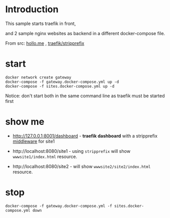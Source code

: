 # Introduction

This sample starts traefik in front,

and 2 sample nginx websites as backend in a different docker-compose file.

From src: [hollo.me](https://hollo.me/devops/routing-to-multiple-docker-compose-development-setups-with-traefik.html)
, [traefik/stripprefix](https://doc.traefik.io/traefik/middlewares/stripprefix/)

# start

````
docker network create gateway
docker-compose -f gateway.docker-compose.yml up -d
docker-compose -f sites.docker-compose.yml up -d
````

Notice: don't start both in the same command line as traefik must be started first

# show me

- http://127.0.0.1:8001/dashboard - **traefik dashboard** with a
  stripprefix [middleware](http://127.0.0.1:8001/dashboard/#/http/middlewares) for site1

- http://localhost:8080/site1 - using `stripprefix` will show `wwwsite1/index.html` resource.
- http://localhost:8080/site2 - will show `wwwsite2/site2/index.html` resource.

# stop

````
docker-compose -f gateway.docker-compose.yml -f sites.docker-compose.yml down
````
